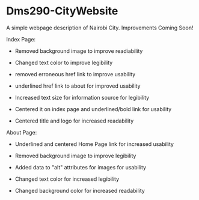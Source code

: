 # Dms290-CityWebsite

A simple webpage description of Nairobi City. Improvements Coming Soon!

Index Page:

- Removed background image to improve readiability 

- Changed text color to improve legibility 

- removed erroneous href link to improve usability 

- underlined href link to about for improved usability 

- Increased text size for information source for legibility 

- Centered it on index page and underlined/bold link for usability

- Centered title and logo for increased readability
 

About Page:

- Underlined and centered Home Page link for increased usability

- Removed background image to improve legibility 

- Added data to "alt" attributes for images for usability

- Changed text color for increased legibility 

- Changed background color for increased readability

